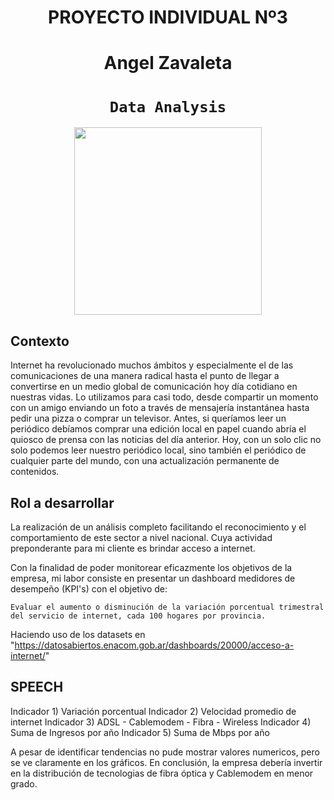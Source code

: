 # <h1 align=center> **PROYECTO INDIVIDUAL Nº3** 
# <h1 align=center> **Angel Zavaleta** </h1>

# <h1 align=center>**`Data Analysis`**</h1>

<p align="center">
<img src="https://www.simplilearn.com/ice9/free_resources_article_thumb/Business_Analytics_vs_Data_Analytics.jpg"  height=300>
</p>

## Contexto

Internet ha revolucionado muchos ámbitos y especialmente el de las comunicaciones de una manera radical hasta el punto de llegar a convertirse en un medio global de comunicación hoy día cotidiano en nuestras vidas. Lo utilizamos para casi todo, desde compartir un momento con un amigo enviando un foto a través de mensajería instantánea hasta pedir una pizza o comprar un televisor. Antes, si queríamos leer un periódico debíamos comprar una edición local en papel cuando abría el quiosco de prensa con las noticias del día anterior. Hoy, con un solo clic no solo podemos leer nuestro periódico local, sino también el periódico de cualquier parte del mundo, con una actualización permanente de contenidos.

## Rol a desarrollar

La realización de un análisis completo facilitando el reconocimiento y el comportamiento de este sector a nivel nacional. Cuya actividad preponderante para mi cliente es brindar acceso a internet.

Con la finalidad de poder monitorear eficazmente los objetivos de la empresa, mi labor consiste en presentar un dashboard medidores de desempeño (KPI's) con el objetivo de:

    Evaluar el aumento o disminución de la variación porcentual trimestral del servicio de internet, cada 100 hogares por provincia.

Haciendo uso de los datasets en "https://datosabiertos.enacom.gob.ar/dashboards/20000/acceso-a-internet/" 


## SPEECH

Indicador 1) Variación porcentual
Indicador 2) Velocidad promedio de internet
Indicador 3) ADSL - Cablemodem - Fibra - Wireless
Indicador 4) Suma de Ingresos por año
Indicador 5) Suma de Mbps por año

A pesar de identificar tendencias no pude mostrar valores numericos, pero se ve claramente en los gráficos. En conclusión, la empresa debería invertir en la distribución de tecnologias de fibra óptica y Cablemodem en menor grado.

